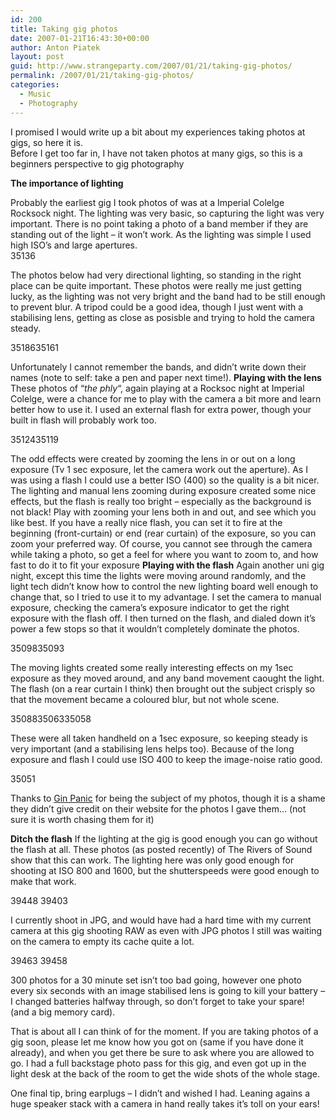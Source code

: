```yaml
---
id: 200
title: Taking gig photos
date: 2007-01-21T16:43:30+00:00
author: Anton Piatek
layout: post
guid: http://www.strangeparty.com/2007/01/21/taking-gig-photos/
permalink: /2007/01/21/taking-gig-photos/
categories:
  - Music
  - Photography
---
```

I promised I would write up a bit about my experiences taking photos at gigs, so here it is.  
Before I get too far in, I have not taken photos at many gigs, so this is a beginners perspective to gig photography

**The importance of lighting**

<div class="g2image_normal">
  Probably the earliest gig I took photos of was at a Imperial Colelge Rocksock night. The lighting was very basic, so capturing the light was very important. There is no point taking a photo of a band member if they are standing out of the light &#8211; it won&#8217;t work. As the lighting was simple I used high ISO&#8217;s and large apertures.
</div>

<div class="g2image_normal">
  <wpg2id>35136</wpg2id>
</div>

The photos below had very directional lighting, so standing in the right place can be quite important. These photos were really me just getting lucky, as the lighting was not very bright and the band had to be still enough to prevent blur. A tripod could be a good idea, though I just went with a stabilising lens, getting as close as posisble and trying to hold the camera steady.

<div class="g2image_normal">
  <wpg2id>35186</wpg2id><wpg2id>35161</wpg2id>
</div>

Unfortunately I cannot remember the bands, and didn&#8217;t write down their names (note to self: take a pen and paper next time!). **Playing with the lens** These photos of &#8220;_the phly_&#8220;, again playing at a Rocksoc night at Imperial Colelge, were a chance for me to play with the camera a bit more and learn better how to use it. I used an external flash for extra power, though your built in flash will probably work too.

<div class="g2image_normal">
  <wpg2id>35124</wpg2id><wpg2id>35119</wpg2id>
</div>

The odd effects were created by zooming the lens in or out on a long exposure (Tv 1 sec exposure, let the camera work out the aperture). As I was using a flash I could use a better ISO (400) so the quality is a bit nicer. The lighting and manual lens zooming during exposure created some nice effects, but the flash is really too bright &#8211; especially as the background is not black! Play with zooming your lens both in and out, and see which you like best. If you have a really nice flash, you can set it to fire at the beginning (front-curtain) or end (rear curtain) of the exposure, so you can zoom your preferred way. Of course, you cannot see through the camera while taking a photo, so get a feel for where you want to zoom to, and how fast to do it to fit your exposure **Playing with the flash** Again another uni gig night, except this time the lights were moving around randomly, and the light tech didn&#8217;t know how to control the new lighting board well enough to change that, so I tried to use it to my advantage. I set the camera to manual exposure, checking the camera&#8217;s exposure indicator to get the right exposure with the flash off. I then turned on the flash, and dialed down it&#8217;s power a few stops so that it wouldn&#8217;t completely dominate the photos.

<div class="g2image_normal">
  <wpg2id>35098</wpg2id><wpg2id>35093</wpg2id>
</div>

The moving lights created some really interesting effects on my 1sec exposure as they moved around, and any band movement caought the light. The flash (on a rear curtain I think) then brought out the subject crisply so that the movement became a coloured blur, but not whole scene.

<div class="g2image_normal">
  <wpg2id>35088</wpg2id><wpg2id>35063</wpg2id><wpg2id>35058</wpg2id>
</div>

These were all taken handheld on a 1sec exposure, so keeping steady is very important (and a stabilising lens helps too). Because of the long exposure and flash I could use ISO 400 to keep the image-noise ratio good.

<div class="g2image_normal">
  <wpg2id>35051</wpg2id>
</div>

Thanks to [Gin Panic](http://www.ginpanic.com/photos.php?setid=3) for being the subject of my photos, though it is a shame they didn&#8217;t give credit on their website for the photos I gave them&#8230; (not sure it is worth chasing them for it)[  
](http://www.ginpanic.com/photos.php?setid=3) 

**Ditch the flash** If the lighting at the gig is good enough you can go without the flash at all. These photos (as posted recently) of The Rivers of Sound show that this can work. The lighting here was only good enough for shooting at ISO 800 and 1600, but the shutterspeeds were good enough to make that work.

<div class="g2image_normal">
  <wpg2id>39448</wpg2id> <wpg2id>39403</wpg2id>
</div>

I currently shoot in JPG, and would have had a hard time with my current camera at this gig shooting RAW as even with JPG photos I still was waiting on the camera to empty its cache quite a lot.

<div class="g2image_normal">
  <wpg2id>39463</wpg2id> <wpg2id>39458</wpg2id>
</div>

300 photos for a 30 minute set isn&#8217;t too bad going, however one photo every six seconds with an image stabilised lens is going to kill your battery &#8211; I changed batteries halfway through, so don&#8217;t forget to take your spare! (and a big memory card).

That is about all I can think of for the moment. If you are taking photos of a gig soon, please let me know how you got on (same if you have done it already), and when you get there be sure to ask where you are allowed to go. I had a full backstage photo pass for this gig, and even got up in the light desk at the back of the room to get the wide shots of the whole stage.

One final tip, bring earplugs &#8211; I didn&#8217;t and wished I had. Leaning agains a huge speaker stack with a camera in hand really takes it&#8217;s toll on your ears!